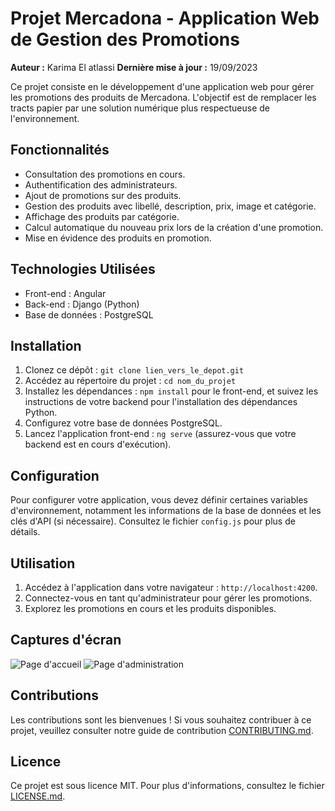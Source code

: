 # Projet Mercadona - Application Web de Gestion des Promotions

**Auteur :** Karima El atlassi
**Dernière mise à jour :** 19/09/2023

Ce projet consiste en le développement d'une application web pour gérer les promotions des produits de Mercadona. L'objectif est de remplacer les tracts papier par une solution numérique plus respectueuse de l'environnement.

## Fonctionnalités

- Consultation des promotions en cours.
- Authentification des administrateurs.
- Ajout de promotions sur des produits.
- Gestion des produits avec libellé, description, prix, image et catégorie.
- Affichage des produits par catégorie.
- Calcul automatique du nouveau prix lors de la création d'une promotion.
- Mise en évidence des produits en promotion.

## Technologies Utilisées

- Front-end : Angular
- Back-end : Django (Python)
- Base de données : PostgreSQL

## Installation

1. Clonez ce dépôt : `git clone lien_vers_le_depot.git`
2. Accédez au répertoire du projet : `cd nom_du_projet`
3. Installez les dépendances : `npm install` pour le front-end, et suivez les instructions de votre backend pour l'installation des dépendances Python.
4. Configurez votre base de données PostgreSQL.
5. Lancez l'application front-end : `ng serve` (assurez-vous que votre backend est en cours d'exécution).

## Configuration

Pour configurer votre application, vous devez définir certaines variables d'environnement, notamment les informations de la base de données et les clés d'API (si nécessaire). Consultez le fichier `config.js` pour plus de détails.

## Utilisation

1. Accédez à l'application dans votre navigateur : `http://localhost:4200`.
2. Connectez-vous en tant qu'administrateur pour gérer les promotions.
3. Explorez les promotions en cours et les produits disponibles.

## Captures d'écran

![Page d'accueil](lien_vers_capture1.png)
![Page d'administration](lien_vers_capture2.png)

## Contributions

Les contributions sont les bienvenues ! Si vous souhaitez contribuer à ce projet, veuillez consulter notre guide de contribution [CONTRIBUTING.md](CONTRIBUTING.md).

## Licence

Ce projet est sous licence MIT. Pour plus d'informations, consultez le fichier [LICENSE.md](LICENSE.md).
